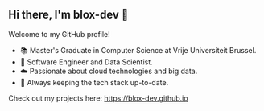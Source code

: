 ## Hi there, I'm blox-dev 👋

Welcome to my GitHub profile!

- 📚 Master's Graduate in Computer Science at Vrije Universiteit Brussel.
- 🔧 Software Engineer and Data Scientist.
- ☁️ Passionate about cloud technologies and big data.
- 🌱 Always keeping the tech stack up-to-date.

Check out my projects here: https://blox-dev.github.io

<!--
**blox-dev/blox-dev** is a ✨ _special_ ✨ repository because its `README.md` (this file) appears on your GitHub profile.

Here are some ideas to get you started:

- 🔭 I’m currently working on ...
- 🌱 I’m currently learning ...
- 👯 I’m looking to collaborate on ...
- 🤔 I’m looking for help with ...
- 💬 Ask me about ...
- 📫 How to reach me: ...
- 😄 Pronouns: ...
- ⚡ Fun fact: ...
-->
